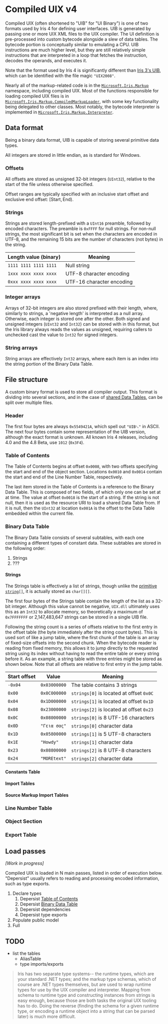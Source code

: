 # Compiled UIX v4
Compiled UIX (often shortened to "UIB" for "UI Binary") is one of two formats used by Iris 4 for defining user interfaces. UIB is generated by passing one or more UIX XML files to the UIX compiler. The UI definition is pre-processed into custom bytecode alongside a slew of data tables. The bytecode portion is conceptually similar to emulating a CPU. UIB instructions are much higher level, but they are still relatively simple instructions that are interpreted in a loop that fetches the instruction, decodes the operands, and executes it.

Note that the format used by Iris 4 is significantly different than [Iris 3's UIB](./compiled-uix-3.md), which can be identified with the file magic `"UIX2008"`.

Nearly all of the markup-related code is in the [`Microsoft.Iris.Markup`](https://github.com/ZuneDev/MicrosoftIris/blob/master/UIX/Microsoft/Iris/Markup/) namespace, including compiled UIX. Most of the functions responsible for loading compiled UIX files is in [`Microsoft.Iris.Markup.CompiledMarkupLoader`](https://github.com/ZuneDev/MicrosoftIris/blob/master/UIX/Microsoft/Iris/Markup/CompiledMarkupLoader.cs), with some key functionality being delegated to other classes. Most notably, the bytecode interpreter is implemented in [`Microsoft.Iris.Markup.Interpreter`](https://github.com/ZuneDev/MicrosoftIris/blob/master/UIX/Microsoft/Iris/Markup/Interpreter.cs).

## Data format
Being a binary data format, UIB is capable of storing several primitive data types.

All integers are stored in little endian, as is standard for Windows.

### Offsets
All offsets are stored as unsigned 32-bit integers (`UInt32`), relative to the start of the file unless otherwise specified.

Offset ranges are typically specified with an inclusive start offset and exclusive end offset: $[\mathrm{Start}, \mathrm{End})$.

### Strings
Strings are stored length-prefixed with a `UInt16` preamble, followed by encoded characters. The preamble is `0xFFFF` for null strings. For non-null strings, the most significant bit is set when the characters are encoded in UTF-8, and the remaining 15 bits are the number of characters (not bytes) in the string.

Length value (binary) | Meaning
--------------------- | --------
`1111 1111 1111 1111` | Null string
`1xxx xxxx xxxx xxxx` | UTF-8 character encoding
`0xxx xxxx xxxx xxxx` | UTF-16 character encoding

### Integer arrays
Arrays of 32-bit integers are also stored prefixed with their length, where, similarly to strings, a 'negative length' is interpreted as a null array. Otherwise, each integer is stored one after the other. Both signed and unsigned integers (`UInt32` and `Int32`) can be stored with in this format, but the Iris library always reads the values as unsigned, requiring callers to unchecked cast the value to `Int32` for signed integers.

### String arrays
String arrays are effectively `Int32` arrays, where each item is an index into the string portion of the Binary Data Table.

## File structure
A custom binary format is used to store all compiler output. This format is dividing into several sections, and in the case of [shared Data Tables](./compiled-uix.md#shared-data-tables), can be split over multiple files.

### Header
The first four bytes are always `0x5549421A`, which spell out `"UIB␚"` in ASCII. The next four bytes contain some representation of the UIB version, although the exact format is unknown. All known Iris 4 releases, including 4.0 and the 4.8 Beta, use `1012` (`0x3F4`).

### Table of Contents
The Table of Contents begins at offset `0x0008`, with two offsets specifying the start and end of the object section. Locations `0x0010` and `0x0014` contain the start and end of the Line Number Table, respectively.

The last item stored in the Table of Contents is a reference to the Binary Data Table. This is composed of two fields, of which only one can be set at at time. The value at offset `0x0018` is the start of a string. If the string is not null, then it is used as the resource URI to load a shared Data Table from. If it is null, then the `UInt32` at location `0x001A` is the offset to the Data Table embedded within the current file.

### Binary Data Table
The Binary Data Table consists of several subtables, with each one containing a different types of constant data. These subtables are stored in the following order:
1. Strings
1. ???

#### Strings
The Strings table is effectively a list of strings, though unlike the [primitive `string[]`](./compiled-uix.md#string-arrays), it is actually stored as `char[][]`.

The first four bytes of the Strings table contain the length of the list as a 32-bit integer. Although this value cannot be negative, `UIX.dll` ultimately uses this as an `Int32` to allocate memory, so theoretically a maximum of `0x7FFFFFFF` or 2,147,483,647 strings can be stored in a single UIB file.

Following the string count is a series of offsets relative to the first entry in the offset table (the byte immediately after the string count bytes). This is used sort of like a jump table, where the first chunk of the table is an array of fixed-size offsets into the second chunk. When the bytecode reader is reading from fixed memory, this allows it to jump directly to the requested string using its index without having to read the entire table or every string before it. As an example, a string table with three entries might be stored as shown below. Note that all offsets are relative to first entry in the jump table.

Start offset   | Value        | Meaning
-------------- | ------------ | -----------------------------------------
`-0x04`        | `0x03000000` | The table contains 3 strings
`0x00`         | `0x0C000000` | `strings[0]` is located at offset `0x0C`
`0x04`         | `0x1D000000` | `strings[1]` is located at offset `0x1D`
`0x08`         | `0x23000000` | `strings[2]` is located at offset `0x23`
`0x0C`         | `0x08000000` | `strings[0]` is 8 UTF-16 characters
`0x0D`         | `"Γεια σας"` | `strings[0]` character data
`0x1D`         | `0x05800000` | `strings[1]` is 5 UTF-8 characters
`0x1E`         | `"Howdy"`    | `strings[1]` character data
`0x23`         | `0x08800000` | `strings[2]` is 8 UTF-8 characters
`0x24`         | `"MOREtext"` | `strings[2]` character data

#### Constants Table

#### Import Tables

#### Source Markup Import Tables

### Line Number Table

### Object Section

### Export Table

## Load passes
*[Work in progress]*

Compiled UIX is loaded in N main passes, listed in order of execution below. "Depersist" usually refers to reading and processing encoded information, such as type exports.
1. Declare types
    1. Depersist [Table of Contents](./compiled-uix.md#table-of-contents)
    1. Depersist [Binary Data Table](./compiled-uix.md#binary-data-table)
    1. Depersist dependencies
    1. Depersist type exports
1. Populate public model
1. Full

## TODO
- list the tables
    - AliasTable
    - type imports/exports
> Iris has two separate type systems-- the runtime types, which are your standard .NET types; and the markup type schemas, which of course are .NET types themselves, but are used to wrap runtime types for use by the UIX compiler and interpreter. Mapping from schema to runtime type and constructing instances from strings is easy enough, because those are both tasks the original UIX tooling has to do. Doing the reverse (finding the schema for a given runtime type, or encoding a runtime object into a string that can be parsed later) is much more difficult.